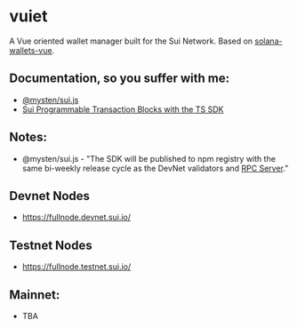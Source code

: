 # vuiet
A Vue oriented wallet manager built for the Sui Network. Based on [solana-wallets-vue](https://github.com/lorisleiva/solana-wallets-vue).

## Documentation, so you suffer with me:
* [@mysten/sui.js](http://typescript-sdk-docs.s3-website-us-east-1.amazonaws.com/)
* [Sui Programmable Transaction Blocks with the TS SDK](https://docs.sui.io/build/prog-trans-ts-sdk)

## Notes:
* @mysten/sui.js - "The SDK will be published to npm registry with the same bi-weekly release cycle as the DevNet validators and [RPC Server](https://github.com/MystenLabs/sui/blob/main/doc/src/build/json-rpc.md)."


## Devnet Nodes
* https://fullnode.devnet.sui.io/

## Testnet Nodes
* https://fullnode.testnet.sui.io/

## Mainnet:
* TBA